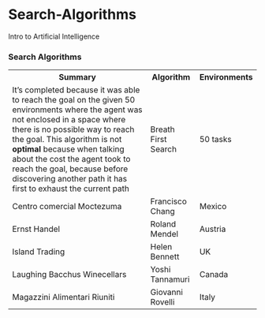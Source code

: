 # Search-Algorithms
Intro to Artificial Intelligence

<h3>Search Algorithms</h3>

<table>
  <tr>
    <th>Summary</th>
    <th>Algorithm</th>
    <th>Environments</th>
  </tr>
  <tr>
    <td>
        It’s completed because it was able to reach the goal on the given 50 environments where 
        the agent was not enclosed in a space where there is no possible way to reach the goal.  
        This algorithm is not <strong>optimal</strong> because when talking about the cost the agent 
        took to reach the goal, because before discovering another path it has first to exhaust 
        the current path 
    </td>
    <td>Breath First Search</td>
    <td>50 tasks</td>
  </tr>
  <tr>
    <td>Centro comercial Moctezuma</td>
    <td>Francisco Chang</td>
    <td>Mexico</td>
  </tr>
  <tr>
    <td>Ernst Handel</td>
    <td>Roland Mendel</td>
    <td>Austria</td>
  </tr>
  <tr>
    <td>Island Trading</td>
    <td>Helen Bennett</td>
    <td>UK</td>
  </tr>
  <tr>
    <td>Laughing Bacchus Winecellars</td>
    <td>Yoshi Tannamuri</td>
    <td>Canada</td>
  </tr>
  <tr>
    <td>Magazzini Alimentari Riuniti</td>
    <td>Giovanni Rovelli</td>
    <td>Italy</td>
  </tr>
</table>


